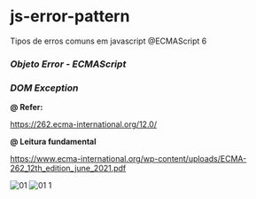 # js-error-pattern
Tipos de erros comuns em javascript @ECMAScript 6

### _Objeto Error - ECMAScript_
<p>
</p>


### _DOM Exception_
<p>
</p>



__@ Refer:__

https://262.ecma-international.org/12.0/


__@ Leitura fundamental__

https://www.ecma-international.org/wp-content/uploads/ECMA-262_12th_edition_june_2021.pdf

![01](https://user-images.githubusercontent.com/37023108/173247721-30edbf21-92b9-4d91-923f-4133b0d88298.png)
![01 1](https://user-images.githubusercontent.com/37023108/173247723-9d0b044f-288d-4a53-9823-352cc11a4c05.png)

